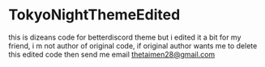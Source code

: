 # TokyoNightThemeEdited
this is dizeans code for betterdiscord theme but i edited it a bit for my friend, i m not author of original code, if original author wants me to delete this edited code then send me email thetaimen28@gmail.com
